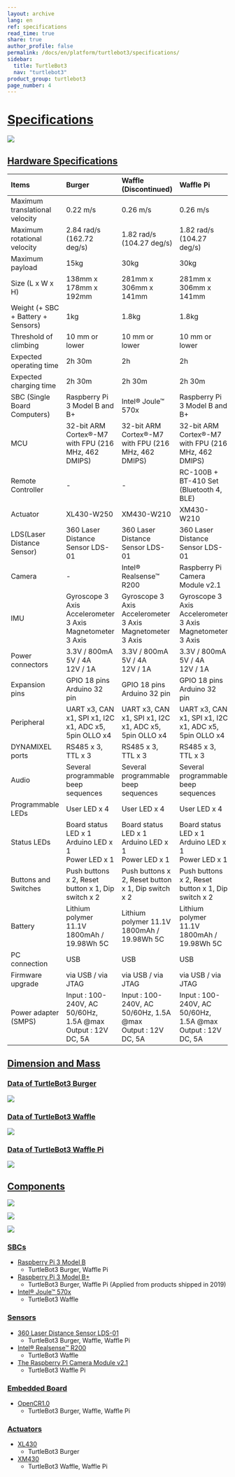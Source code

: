 ```yaml
---
layout: archive
lang: en
ref: specifications
read_time: true
share: true
author_profile: false
permalink: /docs/en/platform/turtlebot3/specifications/
sidebar:
  title: TurtleBot3
  nav: "turtlebot3"
product_group: turtlebot3
page_number: 4
---
```


<div style="counter-reset: h1 3"></div>

# [Specifications](#specifications)

![](/assets/images/platform/turtlebot3/hardware_setup/turtlebot3_models.png)

## [Hardware Specifications](#hardware-specifications)

| Items                              | Burger                                                              | Waffle (Discontinued)                                               | Waffle Pi                                                           |
|:-----------------------------------|:--------------------------------------------------------------------|:--------------------------------------------------------------------|:--------------------------------------------------------------------|
| Maximum translational velocity     | 0.22 m/s                                                            | 0.26 m/s                                                            | 0.26 m/s                                                            |
| Maximum rotational velocity        | 2.84 rad/s (162.72 deg/s)                                           | 1.82 rad/s (104.27 deg/s)                                           | 1.82 rad/s (104.27 deg/s)                                           |
| Maximum payload                    | 15kg                                                                | 30kg                                                                | 30kg                                                                |
| Size (L x W x H)                   | 138mm x 178mm x 192mm                                               | 281mm x 306mm x 141mm                                               | 281mm x 306mm x 141mm                                               |
| Weight (+ SBC + Battery + Sensors) | 1kg                                                                 | 1.8kg                                                               | 1.8kg                                                               |
| Threshold of climbing              | 10 mm or lower                                                      | 10 mm or lower                                                      | 10 mm or lower                                                      |
| Expected operating time            | 2h 30m                                                              | 2h                                                                  | 2h                                                                  |
| Expected charging time             | 2h 30m                                                              | 2h 30m                                                              | 2h 30m                                                              |
| SBC (Single Board Computers)       | Raspberry Pi 3 Model B and B+                                       | Intel® Joule™ 570x                                                  | Raspberry Pi 3 Model B and B+                                       |
| MCU                                | 32-bit ARM Cortex®-M7 with FPU (216 MHz, 462 DMIPS)                 | 32-bit ARM Cortex®-M7 with FPU (216 MHz, 462 DMIPS)                 | 32-bit ARM Cortex®-M7 with FPU (216 MHz, 462 DMIPS)                 |
| Remote Controller                  | -                                                                   | -                                                                   | RC-100B + BT-410 Set (Bluetooth 4, BLE)                             |
| Actuator                           | XL430-W250                                                          | XM430-W210                                                          | XM430-W210                                                          |
| LDS(Laser Distance Sensor)         | 360 Laser Distance Sensor LDS-01                                    | 360 Laser Distance Sensor LDS-01                                    | 360 Laser Distance Sensor LDS-01                                    |
| Camera                             | -                                                                   | Intel® Realsense™ R200                                              | Raspberry Pi Camera Module v2.1                                     |
| IMU                                | Gyroscope 3 Axis<br />Accelerometer 3 Axis<br />Magnetometer 3 Axis | Gyroscope 3 Axis<br />Accelerometer 3 Axis<br />Magnetometer 3 Axis | Gyroscope 3 Axis<br />Accelerometer 3 Axis<br />Magnetometer 3 Axis |
| Power connectors                   | 3.3V / 800mA<br />5V / 4A<br />12V / 1A                             | 3.3V / 800mA<br />5V / 4A<br />12V / 1A                             | 3.3V / 800mA<br />5V / 4A<br />12V / 1A                             |
| Expansion pins                     | GPIO 18 pins<br />Arduino 32 pin                                    | GPIO 18 pins<br />Arduino 32 pin                                    | GPIO 18 pins<br />Arduino 32 pin                                    |
| Peripheral                         | UART x3, CAN x1, SPI x1, I2C x1, ADC x5, 5pin OLLO x4               | UART x3, CAN x1, SPI x1, I2C x1, ADC x5, 5pin OLLO x4               | UART x3, CAN x1, SPI x1, I2C x1, ADC x5, 5pin OLLO x4               |
| DYNAMIXEL ports                    | RS485 x 3, TTL x 3                                                  | RS485 x 3, TTL x 3                                                  | RS485 x 3, TTL x 3                                                  |
| Audio                              | Several programmable beep sequences                                 | Several programmable beep sequences                                 | Several programmable beep sequences                                 |
| Programmable LEDs                  | User LED x 4                                                        | User LED x 4                                                        | User LED x 4                                                        |
| Status LEDs                        | Board status LED x 1<br />Arduino LED x 1<br />Power LED x 1        | Board status LED x 1<br />Arduino LED x 1<br />Power LED x 1        | Board status LED x 1<br />Arduino LED x 1<br />Power LED x 1        |
| Buttons and Switches               | Push buttons x 2, Reset button x 1, Dip switch x 2                  | Push buttons x 2, Reset button x 1, Dip switch x 2                  | Push buttons x 2, Reset button x 1, Dip switch x 2                  |
| Battery                            | Lithium polymer 11.1V 1800mAh / 19.98Wh 5C                          | Lithium polymer 11.1V 1800mAh / 19.98Wh 5C                          | Lithium polymer 11.1V 1800mAh / 19.98Wh 5C                          |
| PC connection                      | USB                                                                 | USB                                                                 | USB                                                                 |
| Firmware upgrade                   | via USB / via JTAG                                                  | via USB / via JTAG                                                  | via USB / via JTAG                                                  |
| Power adapter (SMPS)               | Input : 100-240V, AC 50/60Hz, 1.5A @max<br />Output : 12V DC, 5A    | Input : 100-240V, AC 50/60Hz, 1.5A @max<br />Output : 12V DC, 5A    | Input : 100-240V, AC 50/60Hz, 1.5A @max<br />Output : 12V DC, 5A    |

## [Dimension and Mass](#dimension-and-mass)

### [Data of TurtleBot3 Burger](#data-of-turtlebot3-burger)

![](/assets/images/platform/turtlebot3/hardware_setup/turtlebot3_dimension1.png)

### [Data of TurtleBot3 Waffle](#data-of-turtlebot3-waffle)

![](/assets/images/platform/turtlebot3/hardware_setup/turtlebot3_dimension2.png)

### [Data of TurtleBot3 Waffle Pi](#data-of-turtlebot3-waffle-pi)

![](/assets/images/platform/turtlebot3/hardware_setup/turtlebot3_dimension3.png)

## [Components](#components)

![](/assets/images/platform/turtlebot3/hardware_setup/turtlebot3_burger_components.png)

![](/assets/images/platform/turtlebot3/hardware_setup/turtlebot3_waffle_components.png)

![](/assets/images/platform/turtlebot3/hardware_setup/turtlebot3_waffle_pi_components.png)

### [SBCs](#sbcs)

- [Raspberry Pi 3 Model B](https://www.raspberrypi.org/products/raspberry-pi-3-model-b/)
  - TurtleBot3 Burger, Waffle Pi
- [Raspberry Pi 3 Model B+](https://www.raspberrypi.org/products/raspberry-pi-3-model-b-plus/)
  - TurtleBot3 Burger, Waffle Pi (Applied from products shipped in 2019)
- [Intel® Joule™ 570x](http://ark.intel.com/products/96414/Intel-Joule-570x-Developer-Kit)
  - TurtleBot3 Waffle

### [Sensors](#sensors)

- [360 Laser Distance Sensor LDS-01](/docs/en/platform/turtlebot3/appendix_lds_01/)
  - TurtleBot3 Burger, Waffle, Waffle Pi
- [Intel® Realsense™ R200](https://software.intel.com/en-us/RealSense/R200Camera)
  - TurtleBot3 Waffle
- [The Raspberry Pi Camera Module v2.1](https://www.raspberrypi.org/products/camera-module-v2/)
  - TurtleBot3 Waffle Pi

### [Embedded Board](#Embedded-board)

- [OpenCR1.0](/docs/en/platform/turtlebot3/appendix_opencr1_0/)
  - TurtleBot3 Burger, Waffle, Waffle Pi

### [Actuators](#actuators)

- [XL430](/docs/en/dxl/x/xl430-w250/)
  - TurtleBot3 Burger
- [XM430](/docs/en/dxl/x/xm430-w210/)
  - TurtleBot3 Waffle, Waffle Pi

